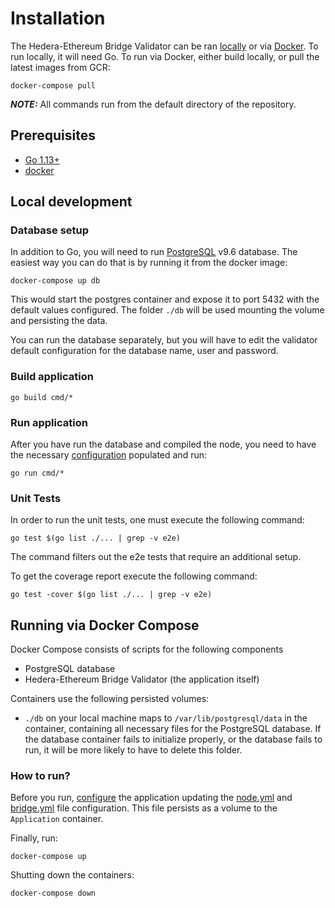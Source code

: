 # Installation

The Hedera-Ethereum Bridge Validator can be ran [locally](#local-development) or via [Docker](#running-via-docker-compose).
To run locally, it will need Go. To run via Docker, either build locally, or pull the latest images from GCR:

```
docker-compose pull
```

**_NOTE:_** All commands run from the default directory of the repository.

## Prerequisites
- [Go 1.13+](https://golang.org/doc/install)
- [docker](https://docs.docker.com/install/)

## Local development

### Database setup

In addition to Go, you will need to run [PostgreSQL](https://postgresql.org) v9.6 database. The easiest way you can do that is by running it from the docker image:

```shell
docker-compose up db
```

This would start the postgres container and expose it to port 5432 with the default values configured.
The folder `./db` will be used mounting the volume and persisting the data.

You can run the database separately, but you will have to edit the validator default configuration for the database name, user and password.

### Build application

```shell
go build cmd/*
```

### Run application

After you have run the database and compiled the node, you need to have the necessary [configuration](configuration.md) populated and run:
```shell
go run cmd/*
```

### Unit Tests
In order to run the unit tests, one must execute the following command:
```shell
go test $(go list ./... | grep -v e2e)
```
The command filters out the e2e tests that require an additional setup.

To get the coverage report execute the following command:
```shell
go test -cover $(go list ./... | grep -v e2e)
```

## Running via Docker Compose

Docker Compose consists of scripts for the following components
 - PostgreSQL database
 - Hedera-Ethereum Bridge Validator (the application itself)
 
Containers use the following persisted volumes:
 - `./db` on your local machine maps to `/var/lib/postgresql/data` in the container, containing all necessary files
   for the PostgreSQL database. If the database container fails to initialize properly, or the database fails to run,
   it will be more likely to have to delete this folder. 
   
### How to run?

Before you run, [configure](configuration.md) the application updating the [node.yml](../config/node.yml) and [bridge.yml](../config/bridge.yml) file configuration. 
This file persists as a volume to the `Application` container.

Finally, run:
```shell
docker-compose up
```

Shutting down the containers:
```shell
docker-compose down
```
